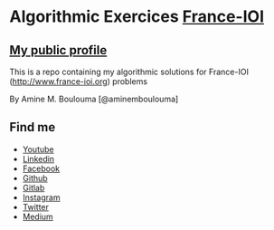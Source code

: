 # Algorithmic Exercices [France-IOI](http://www.france-ioi.org/)

## [My public profile](http://www.france-ioi.org/user/perso.php?sLogin=aminemboulouma)

This is a repo containing my algorithmic solutions for France-IOI (http://www.france-ioi.org) problems 

By Amine M. Boulouma [@aminemboulouma]

## Find me 

* [Youtube](https://www.youtube.com/aminemboulouma)
* [Linkedin](https://www.linkedin.com/in/aminemboulouma)
* [Facebook](https://www.facebook.com/aminemboulouma)
* [Github](https://www.github.com/aminemboulouma)
* [Gitlab](https://www.gitlab.com/aminemboulouma)
* [Instagram](https://www.instagram.com/aminemboulouma)
* [Twitter](https://www.twitter.com/aminemboulouma)
* [Medium](https://www.medium.com/@aminemboulouma)